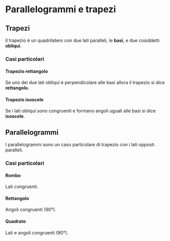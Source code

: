 # Parallelogrammi e trapezi

## Trapezi

Il trapezio è un quadrilatero con due lati paralleli, le **basi**, e due
cosiddetti **obliqui**.

### Casi particolari

#### Trapezio rettangolo

Se uno dei due lati obliqui è perpendicolare alle basi allora il trapezio si
dice **rettangolo**.

#### Trapezio isoscele

Se i lati obliqui sono congruenti e formano angoli uguali alle basi si
dice **isoscele**.

## Parallelogrammi

I parallelogrammi sono un caso particolare di trapezio con i lati opposti
paralleli.

### Casi particolari

#### Rombo

Lati congruenti.

#### Rettangolo

Angoli congruenti (90°).

#### Quadrato

Lati e angoli congruenti (90°).

